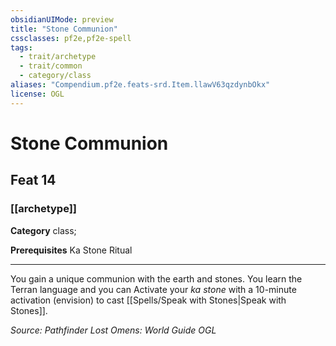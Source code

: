 ```yaml
---
obsidianUIMode: preview
title: "Stone Communion"
cssclasses: pf2e,pf2e-spell
tags:
  - trait/archetype
  - trait/common
  - category/class
aliases: "Compendium.pf2e.feats-srd.Item.llawV63qzdynbOkx"
license: OGL
---
```

# Stone Communion
## Feat 14
### [[archetype]]

**Category** class; 



**Prerequisites** Ka Stone Ritual
* * *
You gain a unique communion with the earth and stones. You learn the Terran language and you can Activate your _ka stone_ with a 10-minute activation (envision) to cast [[Spells/Speak with Stones|Speak with Stones]].

*Source: Pathfinder Lost Omens: World Guide*
*OGL*